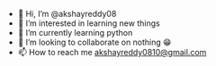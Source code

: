 - 👋 Hi, I’m @akshayreddy08
- 👀 I’m interested in learning new things
- 🌱 I’m currently learning python
- 💞️ I’m looking to collaborate on nothing 😁
- 📫 How to reach me akshayreddy0810@gmail.com

<!---
akshayreddy08/akshayreddy08 is a ✨ special ✨ repository because its `README.md` (this file) appears on your GitHub profile.
You can click the Preview link to take a look at your changes.
--->

